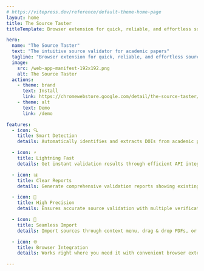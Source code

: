 ```yaml
---
# https://vitepress.dev/reference/default-theme-home-page
layout: home
title: The Source Taster
titleTemplate: Browser extension for quick, reliable, and effortless source validation

hero:
  name: "The Source Taster"
  text: "The intuitive source validator for academic papers"
  tagline: "Browser extension for quick, reliable, and effortless source validation"
  image:
    src: /web-app-manifest-192x192.png
    alt: The Source Taster
  actions:
    - theme: brand
      text: Install
      link: https://chromewebstore.google.com/detail/the-source-taster/leggmjghcbdfilhfkgnllhnhhbalpanp?hl=de
    - theme: alt
      text: Demo
      link: /demo

features:
  - icon: 🔍
    title: Smart Detection
    details: Automatically identifies and extracts DOIs from academic papers, PDFs, and websites with intelligent pattern recognition

  - icon: ⚡
    title: Lightning Fast
    details: Get instant validation results through efficient API integration with Crossref and DOI resolution services

  - icon: 📊
    title: Clear Reports
    details: Generate comprehensive validation reports showing existing, missing, and invalid sources at a glance

  - icon: 🎯
    title: High Precision
    details: Ensures accurate source validation with multiple verification methods and cross-referencing

  - icon: 🔄
    title: Seamless Import
    details: Import sources through context menu, drag & drop PDFs, or direct text input for maximum flexibility

  - icon: 🌐
    title: Browser Integration
    details: Works right where you need it with convenient browser extension access and intuitive controls

---
```


<style>

@media (min-width: 640px) {
  :root {
    --vp-home-hero-image-filter: blur(56px);
  }
}

@media (min-width: 960px) {
  :root {
    --vp-home-hero-image-filter: blur(68px);
  }
}
</style>
